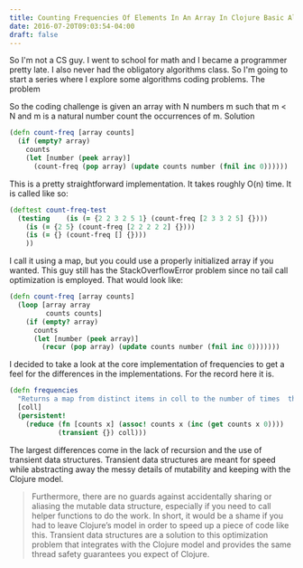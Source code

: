 ```yaml
---
title: Counting Frequencies Of Elements In An Array In Clojure Basic Algorithms Part One
date: 2016-07-20T09:03:54-04:00
draft: false
---
```

So I'm not a CS guy. I went to school for math and I became a programmer pretty late. I also never had the obligatory algorithms class. So I'm going to start a series where I explore some algorithms coding problems.
The problem

So the coding challenge is given an array with N numbers m such that m < N and m is a natural number count the occurrences of m. 
Solution

```clojure
(defn count-freq [array counts]
  (if (empty? array)
    counts
    (let [number (peek array)]
      (count-freq (pop array) (update counts number (fnil inc 0))))))
```

This is a pretty straightforward implementation. It takes roughly O(n) time. It is called like so:

```clojure
(deftest count-freq-test
  (testing    (is (= {2 2 3 2 5 1} (count-freq [2 3 3 2 5] {})))
    (is (= {2 5} (count-freq [2 2 2 2 2] {})))
    (is (= {} (count-freq [] {})))
    ))
```

 I call it using a map, but you could use a properly initialized array if you wanted. This guy still has the StackOverflowError problem since no tail call optimization is employed. That would look like:

```clojure
(defn count-freq [array counts]
  (loop [array array
         counts counts]
    (if (empty? array)
      counts
      (let [number (peek array)]
        (recur (pop array) (update counts number (fnil inc 0)))))))
```

I decided to take a look at the core implementation of frequencies to get a feel for the differences in the implementations. For the record here it is.

```clojure
(defn frequencies
  "Returns a map from distinct items in coll to the number of times  they appear."  
  [coll]
  (persistent!   
    (reduce (fn [counts x] (assoc! counts x (inc (get counts x 0))))
            (transient {}) coll)))
```

The largest differences come in the lack of recursion and the use of transient data structures. Transient data structures are meant for speed while abstracting away the messy details of mutability and keeping with the Clojure model.


>Furthermore, there are no guards against accidentally sharing or aliasing the mutable data structure, especially if you need to call helper functions to do the work. In short, it would be a shame if you had to leave Clojure’s model in order to speed up a piece of code like this. Transient data structures are a solution to this optimization problem that integrates with the Clojure model and provides the same thread safety guarantees you expect of Clojure.
